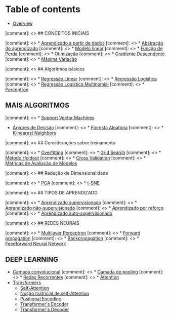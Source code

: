 # Table of contents

* [Overview](README.md)

[comment]: <> ## CONCEITOS INICIAIS

[comment]: <> * [Aprendizado a partir de dados](conceitos-iniciais/aprendizado-a-partir-de-dados/README.md)
[comment]: <> * [Abstração do aprendizado](conceitos-iniciais/aprendizado-a-partir-de-dados/abstracao-do-aprendizado.md)
[comment]: <> * [Modelo linear](conceitos-iniciais/modelo-linear.md)
[comment]: <> * [Função de Perda](conceitos-iniciais/funcao-de-perda/README.md)
[comment]: <> * [Otimização](conceitos-iniciais/funcao-de-perda/otimizacao.md)
[comment]: <> * [Gradiente Descendente](conceitos-iniciais/funcao-de-perda/gradiente-descendente.md)
[comment]: <> * [Máxima Variação](conceitos-iniciais/funcao-de-perda/maxima-variacao.md)

[comment]: <> ## Algoritmos básicos

[comment]: <> * [Regressão Linear](algoritmos-basicos/regressao-linear.md)
[comment]: <> * [Regressão Logística](algoritmos-basicos/regressao-logistica.md)
[comment]: <> * [Regressão Logística Multinomial](algoritmos-basicos/regressao-logistica-multinomial.md)
[comment]: <> * [Perceptron](algoritmos-basicos/perceptron.md)

## MAIS ALGORITMOS

[comment]: <> * [Support Vector Machines](mais-algoritmos/support-vector-machines.md)
* [Árvores de Decisão](mais-algoritmos/arvores-de-decisao.md)
[comment]: <> * [Floresta Aleatória](mais-algoritmos/floresta-aleatoria.md)
[comment]: <> * [K-nearest Neighbors](mais-algoritmos/k-nearest-neighbors.md)

[comment]: <> ## Considerações sobre treinamento

[comment]: <> * [Overfitting](consideracoes-sobre-treinamento/overfitting.md)
[comment]: <> * [Grid Search](consideracoes-sobre-treinamento/grid-search.md)
[comment]: <> * [Método Holdout](consideracoes-sobre-treinamento/metodo-holdout.md)
[comment]: <> * [Cross Validation](consideracoes-sobre-treinamento/cross-validation.md)
[comment]: <> * [Métricas de Avaliação de Modelos](consideracoes-sobre-treinamento/metricas-de-avaliacao-de-modelos.md)

[comment]: <> ## Redução de DImensionalidade

[comment]: <> * [PCA](reducao-de-dimensionalidade/pca.md)
[comment]: <> * [t-SNE](reducao-de-dimensionalidade/t-sne.md)

[comment]: <> ## TIPOS DE APRENDIZADO

[comment]: <> * [Aprendizado supervisionado](tipos-de-aprendizado/aprendizado-supervisionado.md)
[comment]: <> * [Aprendizado não-supervisionado](tipos-de-aprendizado/aprendizado-nao-supervisionado.md)
[comment]: <> * [Aprendizado por reforço](tipos-de-aprendizado/aprendizado-por-reforco.md)
[comment]: <> * [Aprendizado auto-supervisionado](tipos-de-aprendizado/aprendizado-auto-supervisionado.md)

[comment]: <> ## REDES NEURAIS

[comment]: <> * [Multilayer Perceptron](redes-neurais/multilayer-perceptron.md)
[comment]: <> * [Forward propagation](redes-neurais/forward-propagation.md)
[comment]: <> * [Backpropagation](redes-neurais/backpropagation.md)
[comment]: <> * [Feedforward Neural Network](redes-neurais/feedforward-neural-network.md)

## DEEP LEARNING

* [Camada convolucional](deep-learning/redes-convolucionais/camada-convolucional.md)
[comment]: <> * [Camada de pooling](deep-learning/redes-convolucionais/camada-de-pooling.md)
[comment]: <> * [Redes Recorrentes](deep-learning/redes-recorrentes/README.md)
[comment]: <> * [Attention](deep-learning/redes-recorrentes/attention.md)
* [Transformers](deep-learning/transformers/README.md)
  * [Self-Attention](deep-learning/transformers/self-attention.md)
  * [Noção matricial de self-Attention](deep-learning/transformers/self-attention-matricial.md)
  * [Positional Encoding](deep-learning/transformers/positional-encoding.md)
  * [Transformer's Encoder](deep-learning/transformers/transformer's-encoder.md)
  * [Transformer's Decoder](deep-learning/transformers/transformer's-decoder.md)

